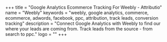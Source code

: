 +++
title = "Google Analytics Ecommerce Tracking For Weebly - Attributio"
name = "Weebly"
keywords = "weebly, google analytics, commerce, ecommerce, adwords, facebook, ppc, attribution, track leads, conversion tracking"
description = "Connect Google Analytics with Weebly to find our where your leads are coming from. Track leads from the source - from search to ppc."
logo = ""
+++
